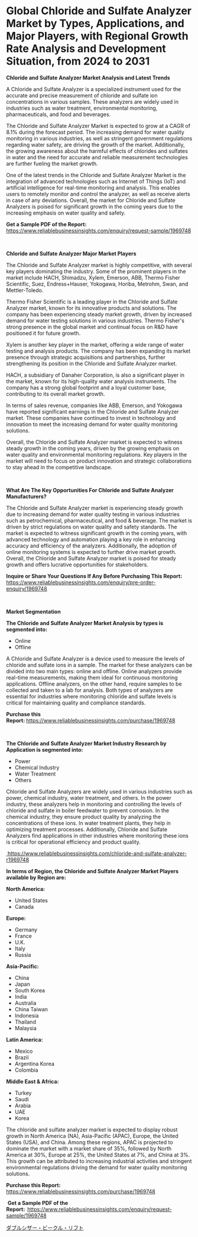 <p><h1>Global Chloride and Sulfate Analyzer Market by Types, Applications, and Major Players, with Regional Growth Rate Analysis and Development Situation, from 2024 to 2031</h1></p><p><strong>Chloride and Sulfate Analyzer Market Analysis and Latest Trends</strong></p>
<p><p>A Chloride and Sulfate Analyzer is a specialized instrument used for the accurate and precise measurement of chloride and sulfate ion concentrations in various samples. These analyzers are widely used in industries such as water treatment, environmental monitoring, pharmaceuticals, and food and beverages.</p><p>The Chloride and Sulfate Analyzer Market is expected to grow at a CAGR of 8.1% during the forecast period. The increasing demand for water quality monitoring in various industries, as well as stringent government regulations regarding water safety, are driving the growth of the market. Additionally, the growing awareness about the harmful effects of chlorides and sulfates in water and the need for accurate and reliable measurement technologies are further fueling the market growth.</p><p>One of the latest trends in the Chloride and Sulfate Analyzer Market is the integration of advanced technologies such as Internet of Things (IoT) and artificial intelligence for real-time monitoring and analysis. This enables users to remotely monitor and control the analyzer, as well as receive alerts in case of any deviations. Overall, the market for Chloride and Sulfate Analyzers is poised for significant growth in the coming years due to the increasing emphasis on water quality and safety.</p></p>
<p><strong>Get a Sample PDF of the Report:&nbsp;</strong> <a href="https://www.reliablebusinessinsights.com/enquiry/request-sample/1969748">https://www.reliablebusinessinsights.com/enquiry/request-sample/1969748</a></p>
<p>&nbsp;</p>
<p><strong>Chloride and Sulfate Analyzer Major Market Players</strong></p>
<p><p>The Chloride and Sulfate Analyzer market is highly competitive, with several key players dominating the industry. Some of the prominent players in the market include HACH, Shimadzu, Xylem, Emerson, ABB, Thermo Fisher Scientific, Suez, Endress+Hauser, Yokogawa, Horiba, Metrohm, Swan, and Mettler-Toledo.</p><p>Thermo Fisher Scientific is a leading player in the Chloride and Sulfate Analyzer market, known for its innovative products and solutions. The company has been experiencing steady market growth, driven by increased demand for water testing solutions in various industries. Thermo Fisher's strong presence in the global market and continual focus on R&D have positioned it for future growth.</p><p>Xylem is another key player in the market, offering a wide range of water testing and analysis products. The company has been expanding its market presence through strategic acquisitions and partnerships, further strengthening its position in the Chloride and Sulfate Analyzer market.</p><p>HACH, a subsidiary of Danaher Corporation, is also a significant player in the market, known for its high-quality water analysis instruments. The company has a strong global footprint and a loyal customer base, contributing to its overall market growth.</p><p>In terms of sales revenue, companies like ABB, Emerson, and Yokogawa have reported significant earnings in the Chloride and Sulfate Analyzer market. These companies have continued to invest in technology and innovation to meet the increasing demand for water quality monitoring solutions.</p><p>Overall, the Chloride and Sulfate Analyzer market is expected to witness steady growth in the coming years, driven by the growing emphasis on water quality and environmental monitoring regulations. Key players in the market will need to focus on product innovation and strategic collaborations to stay ahead in the competitive landscape.</p></p>
<p>&nbsp;</p>
<p><strong>What Are The Key Opportunities For Chloride and Sulfate Analyzer Manufacturers?</strong></p>
<p><p>The Chloride and Sulfate Analyzer market is experiencing steady growth due to increasing demand for water quality testing in various industries such as petrochemical, pharmaceutical, and food & beverage. The market is driven by strict regulations on water quality and safety standards. The market is expected to witness significant growth in the coming years, with advanced technology and automation playing a key role in enhancing accuracy and efficiency of the analyzers. Additionally, the adoption of online monitoring systems is expected to further drive market growth. Overall, the Chloride and Sulfate Analyzer market is poised for steady growth and offers lucrative opportunities for stakeholders.</p></p>
<p><strong>Inquire or Share Your Questions If Any Before Purchasing This Report:</strong> <a href="https://www.reliablebusinessinsights.com/enquiry/pre-order-enquiry/1969748">https://www.reliablebusinessinsights.com/enquiry/pre-order-enquiry/1969748</a></p>
<p>&nbsp;</p>
<p><strong>Market Segmentation</strong></p>
<p><strong>The Chloride and Sulfate Analyzer Market Analysis by types is segmented into:</strong></p>
<p><ul><li>Online</li><li>Offline</li></ul></p>
<p><p>A Chloride and Sulfate Analyzer is a device used to measure the levels of chloride and sulfate ions in a sample. The market for these analyzers can be divided into two main types: online and offline. Online analyzers provide real-time measurements, making them ideal for continuous monitoring applications. Offline analyzers, on the other hand, require samples to be collected and taken to a lab for analysis. Both types of analyzers are essential for industries where monitoring chloride and sulfate levels is critical for maintaining quality and compliance standards.</p></p>
<p><strong>Purchase this Report:&nbsp;</strong><a href="https://www.reliablebusinessinsights.com/purchase/1969748">https://www.reliablebusinessinsights.com/purchase/1969748</a></p>
<p>&nbsp;</p>
<p><strong>The Chloride and Sulfate Analyzer Market Industry Research by Application is segmented into:</strong></p>
<p><ul><li>Power</li><li>Chemical Industry</li><li>Water Treatment</li><li>Others</li></ul></p>
<p><p>Chloride and Sulfate Analyzers are widely used in various industries such as power, chemical industry, water treatment, and others. In the power industry, these analyzers help in monitoring and controlling the levels of chloride and sulfate in boiler feedwater to prevent corrosion. In the chemical industry, they ensure product quality by analyzing the concentrations of these ions. In water treatment plants, they help in optimizing treatment processes. Additionally, Chloride and Sulfate Analyzers find applications in other industries where monitoring these ions is critical for operational efficiency and product quality.</p></p>
<p><a href="https://www.reliablebusinessinsights.com/chloride-and-sulfate-analyzer-r1969748">&nbsp;https://www.reliablebusinessinsights.com/chloride-and-sulfate-analyzer-r1969748</a></p>
<p><strong>In terms of Region, the Chloride and Sulfate Analyzer Market Players available by Region are:</strong></p>
<p>
    <p> <strong> North America: </strong>
        <ul>
            <li>United States</li>
            <li>Canada</li>
        </ul>
        </p> 
    <p> <strong> Europe: </strong>
        <ul>
            <li>Germany</li>
            <li>France</li>
            <li>U.K.</li>
            <li>Italy</li>
            <li>Russia</li>
        </ul>
        </p> 
    <p> <strong> Asia-Pacific: </strong>
        <ul>
            <li>China</li>
            <li>Japan</li>
            <li>South Korea</li>
            <li>India</li>
            <li>Australia</li>
            <li>China Taiwan</li>
            <li>Indonesia</li>
            <li>Thailand</li>
            <li>Malaysia</li>
        </ul>
        </p> 
    <p> <strong> Latin America: </strong>
        <ul>
            <li>Mexico</li>
            <li>Brazil</li>
            <li>Argentina Korea</li>
            <li>Colombia</li>
        </ul>
        </p> 
    <p> <strong> Middle East & Africa: </strong>
        <ul>
            <li>Turkey</li>
            <li>Saudi</li>
            <li>Arabia</li>
            <li>UAE</li>
            <li>Korea</li>
        </ul>
    </p>
    </p>
<p><p>The chloride and sulfate analyzer market is expected to display robust growth in North America (NA), Asia-Pacific (APAC), Europe, the United States (USA), and China. Among these regions, APAC is projected to dominate the market with a market share of 35%, followed by North America at 30%, Europe at 25%, the United States at 7%, and China at 3%. This growth can be attributed to increasing industrial activities and stringent environmental regulations driving the demand for water quality monitoring solutions.</p></p>
<p><strong>Purchase this Report: </strong><a href="https://www.reliablebusinessinsights.com/purchase/1969748">https://www.reliablebusinessinsights.com/purchase/1969748</a></p>
<p>&nbsp;<strong>Get a Sample PDF of the Report:&nbsp;&nbsp;</strong><a href="https://www.reliablebusinessinsights.com/enquiry/request-sample/1969748">https://www.reliablebusinessinsights.com/enquiry/request-sample/1969748</a></p>
<p><strong></strong></p>
<p><p><a href="https://github.com/MacyOrn/Market-Research-Report-List-1/blob/main/8579018165014.md">ダブルシザー・ビークル・リフト</a></p></p>